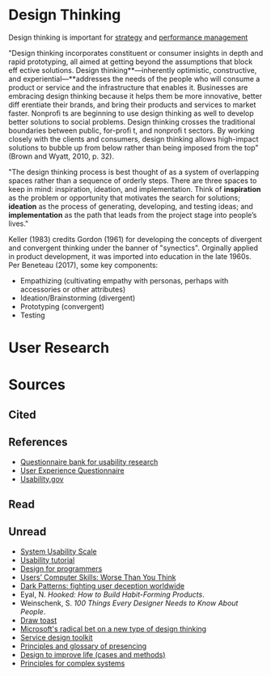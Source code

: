 # Design Thinking

Design thinking is important for [strategy](https://jtkovacs.github.io/refs/management.html#strategy) and [performance management](https://jtkovacs.github.io/refs/performance-management.html)

"Design thinking incorporates constituent or consumer insights in depth and rapid prototyping, all aimed at getting beyond the assumptions that block eff ective solutions. Design thinking**—inherently optimistic, constructive, and experiential—**addresses the needs of the people who will consume a product or service and the infrastructure that enables it. Businesses are embracing design thinking because it helps them be more innovative, better diff erentiate their brands, and bring their products and services to market faster. Nonprofi ts are beginning to use design thinking as well to develop better solutions to social problems. Design thinking crosses the traditional boundaries between public, for-profi t, and nonprofi t sectors. By working closely with the clients and consumers, design thinking allows high-impact solutions to bubble up from below rather than being imposed from the top" (Brown and Wyatt, 2010, p. 32).

"The design thinking process is best thought of as a system of overlapping spaces rather than a sequence of orderly steps. There are three spaces to keep in mind: inspiration, ideation, and implementation. Think of **inspiration** as the problem or opportunity that motivates the search for solutions; **ideation** as the process of generating, developing, and testing ideas; and **implementation** as the path that leads from the project stage into people’s lives."

Keller (1983) credits Gordon (1961) for developing the concepts of divergent and convergent thinking under the banner of "synectics". Orginally applied in product development, it was imported into education in the late 1960s. Per Beneteau (2017), some key components:

- Empathizing (cultivating empathy with personas, perhaps with accessories or other attributes)
- Ideation/Brainstorming (divergent)
- Prototyping (convergent)
- Testing


# User Research



# Sources

## Cited

## References

- [Questionnaire bank for usability research](http://www.usabilitynet.org/tools/r_questionnaire.htm)
- [User Experience Questionnaire](http://www.ueq-online.org/)
- [Usability.gov](https://www.usability.gov/)


## Read

## Unread

- [System Usability Scale](https://www.usability.gov/how-to-and-tools/methods/system-usability-scale.html)
- [Usability tutorial](http://www.afterhoursprogramming.com/tutorial/Usability/Introduction/)
- [Design for programmers](https://blog.prototypr.io/design-for-programmers-d38c56982cd0#.cx4hjk2o1)
- [Users’ Computer Skills: Worse Than You Think](https://www.nngroup.com/articles/computer-skill-levels/)
- [Dark Patterns: fighting user deception worldwide](http://darkpatterns.org/)
- Eyal, N. _Hooked: How to Build Habit-Forming Products_.
- Weinschenk, S. _100 Things Every Designer Needs to Know About People_.
- [Draw toast](http://www.drawtoast.com/)
- [Microsoft's radical bet on a new type of design thinking](https://www.fastcodesign.com/3054927/the-big-idea/microsofts-inspiring-bet-on-a-radical-new-type-of-design-thinking)
- [Service design toolkit](http://www.servicedesigntoolkit.org/downloads.html)
- [Principles and glossary of presencing](https://www.presencing.com/principles)
- [Design to improve life (cases and methods)](http://designtoimprovelife.dk/tools/)
- [Principles for complex systems](http://capita.wustl.edu/ME567_Informatics/contents/complex.html)